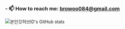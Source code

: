 ### - 📫 How to reach me: browoo084@gmail.com

![본인깃허브ID's GitHub stats](https://github-readme-stats.vercel.app/api?username=hyeongwoo-LEE&show_icons=true&theme=white)

<!--
**hyeongwoo-LEE/hyeongwoo-LEE** is a ✨ _special_ ✨ repository because its `README.md` (this file) appears on your GitHub profile.

Here are some ideas to get you started:

- 🔭 I’m currently working on ...
- 🌱 I’m currently learning ...
- 👯 I’m looking to collaborate on ...
- 🤔 I’m looking for help with ...
- 💬 Ask me about ...
- 📫 How to reach me: ...
- 😄 Pronouns: ...
- ⚡ Fun fact: ...
-->
